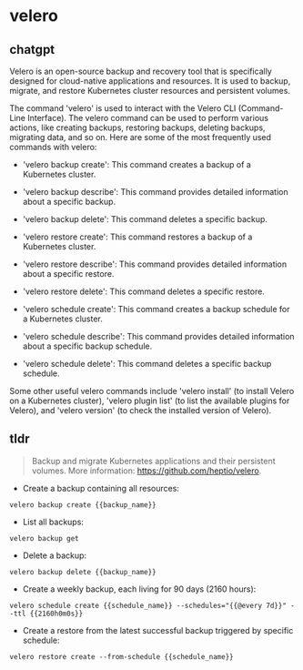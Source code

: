 # velero 
## chatgpt 
Velero is an open-source backup and recovery tool that is specifically designed for cloud-native applications and resources. It is used to backup, migrate, and restore Kubernetes cluster resources and persistent volumes.

The command 'velero' is used to interact with the Velero CLI (Command-Line Interface). The velero command can be used to perform various actions, like creating backups, restoring backups, deleting backups, migrating data, and so on. Here are some of the most frequently used commands with velero:

- 'velero backup create': This command creates a backup of a Kubernetes cluster.

- 'velero backup describe': This command provides detailed information about a specific backup.

- 'velero backup delete': This command deletes a specific backup.

- 'velero restore create': This command restores a backup of a Kubernetes cluster.

- 'velero restore describe': This command provides detailed information about a specific restore.

- 'velero restore delete': This command deletes a specific restore.

- 'velero schedule create': This command creates a backup schedule for a Kubernetes cluster.

- 'velero schedule describe': This command provides detailed information about a specific backup schedule.

- 'velero schedule delete': This command deletes a specific backup schedule.

Some other useful velero commands include 'velero install' (to install Velero on a Kubernetes cluster), 'velero plugin list' (to list the available plugins for Velero), and 'velero version' (to check the installed version of Velero). 

## tldr 
 
> Backup and migrate Kubernetes applications and their persistent volumes.
> More information: <https://github.com/heptio/velero>.

- Create a backup containing all resources:

`velero backup create {{backup_name}}`

- List all backups:

`velero backup get`

- Delete a backup:

`velero backup delete {{backup_name}}`

- Create a weekly backup, each living for 90 days (2160 hours):

`velero schedule create {{schedule_name}} --schedules="{{@every 7d}}" --ttl {{2160h0m0s}}`

- Create a restore from the latest successful backup triggered by specific schedule:

`velero restore create --from-schedule {{schedule_name}}`
